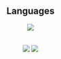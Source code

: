 <h2 align="center">Languages</h2>
<div align="center">
  <img src="https://img.shields.io/badge/Python-3776AB?style=flat-square&logo=Python&logoColor=white"/>
</div>

<br>
<br>

<div align="center">
  <a href="http://solved.ac/ew1300"><img src="http://mazassumnida.wtf/api/v2/generate_badge?boj=ew1300"/></a>  
  <a href="http://solved.ac/ew1300"><img src="http://mazandi.herokuapp.com/api?handle=ew1300&theme=dark"/></a>
</div>
